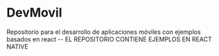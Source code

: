 # DevMovil
Repositorio para el desarrollo de aplicaciones móviles con ejemplos basados en react 
-- EL REPOSITORIO CONTIENE EJEMPLOS EN REACT NATIVE 
